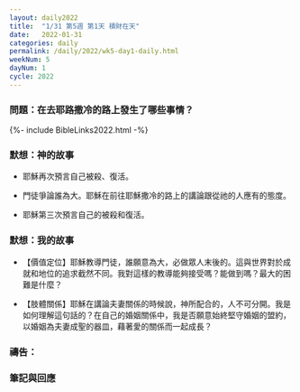 ```yaml
---
layout: daily2022
title:  "1/31 第5週 第1天 積財在天"
date:   2022-01-31
categories: daily
permalink: /daily/2022/wk5-day1-daily.html
weekNum: 5
dayNum: 1
cycle: 2022
---
```


### 問題：在去耶路撒冷的路上發生了哪些事情？

{%- include BibleLinks2022.html -%}

### 默想：神的故事 
+ 耶穌再次預言自己被殺、復活。

+ 門徒爭論誰為大。耶穌在前往耶穌撒冷的路上的講論跟從祂的人應有的態度。

+ 耶穌第三次預言自己的被殺和復活。 

### 默想：我的故事 
+ 【價值定位】耶穌教導門徒，誰願意為大，必做眾人末後的。這與世界對於成就和地位的追求截然不同。我對這樣的教導能夠接受嗎？能做到嗎？最大的困難是什麼？

+ 【肢體關係】耶穌在講論夫妻關係的時候說，神所配合的，人不可分開。我是如何理解這句話的？在自己的婚姻關係中，我是否願意始終堅守婚姻的盟約，以婚姻為夫妻成聖的器皿，藉著愛的關係而一起成長？

### 禱告：

### 筆記與回應
